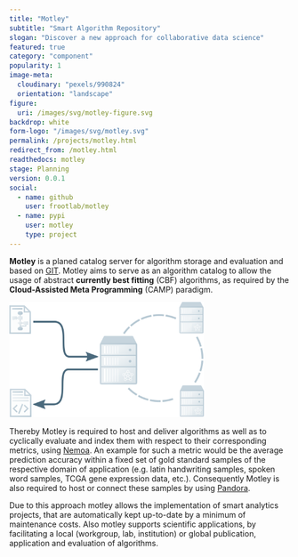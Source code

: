 ```yaml
---
title: "Motley"
subtitle: "Smart Algorithm Repository"
slogan: "Discover a new approach for collaborative data science"
featured: true
category: "component"
popularity: 1
image-meta:
  cloudinary: "pexels/990824"
  orientation: "landscape"
figure:
  uri: /images/svg/motley-figure.svg
backdrop: white
form-logo: "/images/svg/motley.svg"
permalink: /projects/motley.html
redirect_from: /motley.html
readthedocs: motley
stage: Planning
version: 0.0.1
social:
  - name: github
    user: frootlab/motley
  - name: pypi
    user: motley
    type: project
---
```


**Motley** is a planed catalog server for algorithm storage and evaluation and
based on [GIT](https://git-scm.com/). Motley aims to serve as an algorithm
catalog to allow the usage of abstract **currently best fitting** (CBF)
algorithms, as required by the **Cloud-Assisted Meta Programming** (CAMP)
paradigm.

<a href="/images/svg/motley-figure.svg" title="Smart Algorithm Repository">
  <img src="/images/svg/motley-figure.svg" style="width: 90%; max-width: 350px;"
    alt="Smart Algorithm Repository">
</a>

Thereby Motley is required to host and deliver algorithms as well as to
cyclically evaluate and index them with respect to their corresponding metrics,
using [Nemoa](https://github.com/frootlab/nemoa). An example for such a metric
would be the average prediction accuracy within a fixed set of gold standard
samples of the respective domain of application (e.g. latin handwriting samples,
spoken word samples, TCGA gene expression data, etc.). Consequently Motley is
also required to host or connect these samples by using
[Pandora](https://github.com/frootlab/pandora).

Due to this approach motley allows the implementation of smart analytics
projects, that are automatically kept up-to-date by a minimum of maintenance
costs. Also motley supports scientific applications, by facilitating a local
(workgroup, lab, institution) or global publication, application and evaluation
of algorithms.
